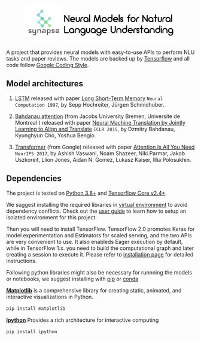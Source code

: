 <p align="center">
    <br>
    <img src="https://github.com/yli169/synapse/blob/main/synapse.png" width="100"/> 
    <img src="https://github.com/yli169/synapse/blob/main/nmnlu.png" width="300"/>
    <br>
<p>

A project that provides neural models with easy-to-use APIs to perform NLU tasks and paper reviews. The models are backed up by [Tensorflow](https://www.tensorflow.org) and all code follow [Google Coding Style](https://google.github.io/styleguide/pyguide.html).

## Model architectures

1. [LSTM](https://github.com/yli169/synapse/blob/main/notebooks/lstm/lstm.ipynb) released with paper [Long Short-Term Memory](https://www.bioinf.jku.at/publications/older/2604.pdf) `Neural Computation 1997`, by Sepp Hochreiter, Jürgen Schmidhuber.

2. [Bahdanau attention](https://github.com/yli169/synapse/blob/main/notebooks/bahdanau_attention/bahdanau_attention.ipynb) (from Jacobs University Bremen, Universite de Montreal ) released with paper [Neural Machine Translation by Jointly Learning to Align and Translate](https://arxiv.org/pdf/1409.0473.pdf) `ICLR 2015`, by Dzmitry Bahdanau, Kyunghyun Cho, Yoshua Bengio.

3. [Transformer](https://github.com/yli169/synapse/blob/main/notebooks/transformer/transformer.ipynb) (from Google) released with paper [Attention Is All You Need](https://arxiv.org/pdf/1706.03762.pdf) `NeurIPS 2017`, by Ashish Vaswani, Noam Shazeer, Niki Parmar, Jakob Uszkoreit, Llion Jones, Aidan N. Gomez, Lukasz Kaiser, Illia Polosukhin.

## Dependencies

The project is tested on [Python 3.8+](https://www.python.org/downloads/release/python-382/) and [Tensorflow Core v2.4+](https://www.tensorflow.org/api_docs).

We suggest installing the required libraries in [virtual environment](https://docs.python.org/3/library/venv.html) to avoid dependency conflicts. Check out the [user guide](https://packaging.python.org/guides/installing-using-pip-and-virtual-environments/) to learn how to setup an isolated environment for this project.

Then you will need to install TensorFlow. TensorFlow 2.0 promotes Keras for model experimentation and Estimators for scaled serving, and the two APIs are very convenient to use. It also enableds Eager execution by default, while in TensorFlow 1.x. you need to build the computational graph and later creating a session to execute it. Please refer to [installation page](https://www.tensorflow.org/install/pip#tensorflow-2.0-rc-is-available) for detailed instructions.

Following python libraries might also be necessary for runnning the models or notebooks, we suggest installing with [pip](https://pip.pypa.io/en/stable/) or [conda](https://docs.conda.io/en/latest/)

**[Matplotlib](https://matplotlib.org/)** is a comprehensive library for creating static, animated, and interactive visualizations in Python.
```bash
pip install matplotlib
```

**[Ipython](https://ipython.org/)** Provides a rich architecture for interactive computing
```bash
pip install ipython
```
